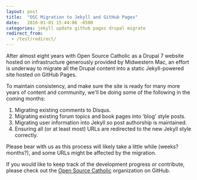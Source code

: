 ```yaml
---
layout: post
title:  "OSC Migration to Jekyll and GitHub Pages"
date:   2016-01-01 15:44:06 -0500
categories: jekyll update github pages drupal migrate
redirect_from:
  - /test/redirect/
---
```

After almost eight years with Open Source Catholic as a Drupal 7 website hosted on infrastructure generously provided by Midwestern Mac, an effort is underway to migrate all the Drupal content into a static Jekyll-powered site hosted on GitHub Pages.

To maintain consistency, and make sure the site is ready for many more years of content and community, we'll be doing some of the following in the coming months:

  1. Migrating existing comments to Disqus.
  2. Migrating existing forum topics and book pages into 'blog' style posts.
  3. Migrating user information into Jekyll so post authorship is maintained.
  4. Ensuring all (or at least most) URLs are redirected to the new Jekyll style correctly.

Please bear with us as this process will likely take a little while (weeks? months?), and some URLs might be affected by the migration.

If you would like to keep track of the development progress or contribute, please check out the [Open Source Catholic](https://github.com/opensourcecatholic) organization on GitHub.
